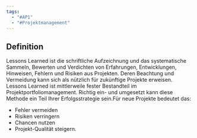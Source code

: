 ```yaml
---
tags:
  - "#AP1"
  - "#Projektmanagement"
---
```

## Definition
Lessons Learned ist die schriftliche Aufzeichnung und das systematische Sammeln, Bewerten und Verdichten von Erfahrungen, Entwicklungen, Hinweisen, Fehlern und Risiken aus Projekten. Deren Beachtung und Vermeidung kann sich als nützlich für zukünftige Projekte erweisen. 
Lessons Learned ist mittlerweile fester Bestandteil im Projektportfoliomanagement. Richtig ein- und umgesetzt kann diese Methode ein Teil Ihrer Erfolgsstrategie sein.Für neue Projekte bedeutet das:
- Fehler vermeiden
- Risiken verringern
- Chancen nutzen
- Projekt-Qualität steigern.